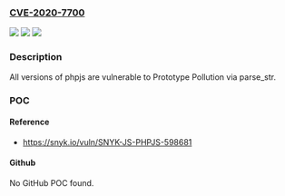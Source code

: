 ### [CVE-2020-7700](https://cve.mitre.org/cgi-bin/cvename.cgi?name=CVE-2020-7700)
![](https://img.shields.io/static/v1?label=Product&message=phpjs&color=blue)
![](https://img.shields.io/static/v1?label=Version&message=%3E%3D%200%20&color=brighgreen)
![](https://img.shields.io/static/v1?label=Vulnerability&message=Prototype%20Pollution&color=brighgreen)

### Description

All versions of phpjs are vulnerable to Prototype Pollution via parse_str.

### POC

#### Reference
- https://snyk.io/vuln/SNYK-JS-PHPJS-598681

#### Github
No GitHub POC found.


